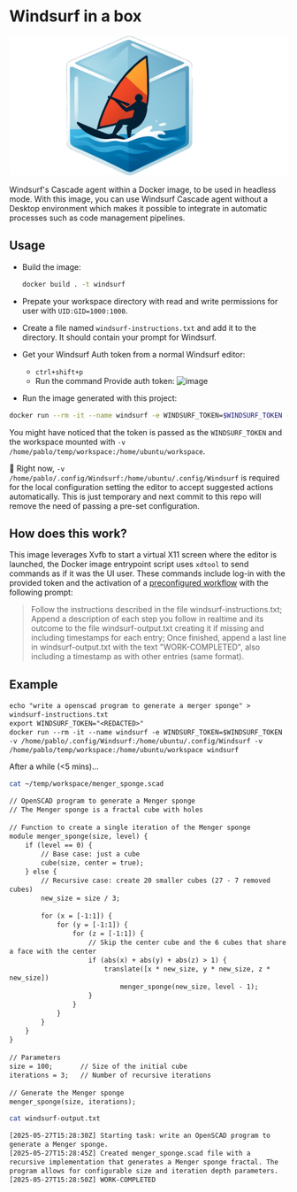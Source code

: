 # Windsurf in a box

![logo](./logo/logo-gh.png)

Windsurf's Cascade agent within a Docker image, to be used in headless mode. With this image, you can use Windsurf Cascade agent without a Desktop environment which makes it possible to integrate in automatic processes such as code management pipelines. 

## Usage

- Build the image:
  ```bash
  docker build . -t windsurf
  ```
  
- Prepate your workspace directory with read and write permissions for user with `UID:GID=1000:1000`.
- Create a file named `windsurf-instructions.txt` and add it to the directory. It should contain your prompt for Windsurf.
- Get your Windsurf Auth token from a normal Windsurf editor:
  - `ctrl+shift+p`
  - Run the command Provide auth token:
![image](https://github.com/user-attachments/assets/02d383dd-30c8-4665-b3eb-ee083747cecb)
  
- Run the image generated with this project:

```bash
docker run --rm -it --name windsurf -e WINDSURF_TOKEN=$WINDSURF_TOKEN -v /home/pablo/.config/Windsurf:/home/ubuntu/.config/Windsurf -v /home/pablo/temp/workspace:/home/ubuntu/workspace windsurf
```

You might have noticed that the token is passed as the `WINDSURF_TOKEN` and the workspace mounted with `-v /home/pablo/temp/workspace:/home/ubuntu/workspace`.

🚧 Right now, `-v /home/pablo/.config/Windsurf:/home/ubuntu/.config/Windsurf` is required for the local configuration setting the editor to accept suggested actions automatically. This is just temporary and next commit to this repo will remove the need of passing a pre-set configuration.

## How does this work? 

This image leverages Xvfb to start a virtual X11 screen where the editor is launched, the Docker image entrypoint script uses `xdtool` to send commands as if it was the UI user. These commands include log-in with the provided token and the activation of a [preconfigured workflow](https://github.com/pfcoperez/windsurfinabox/blob/main/src/workflows/entry-workflow.md) with the following prompt:

> Follow the instructions described in the file windsurf-instructions.txt; Append a description of each step you follow in realtime and its outcome to the file windsurf-output.txt creating it if missing and including timestamps for each entry; Once finished, append a last line in windsurf-output.txt with the text "WORK-COMPLETED", also including a timestamp as with other entries (same format).

## Example

```
echo "write a openscad program to generate a merger sponge" > windsurf-instructions.txt
export WINDSURF_TOKEN="<REDACTED>"
docker run --rm -it --name windsurf -e WINDSURF_TOKEN=$WINDSURF_TOKEN -v /home/pablo/.config/Windsurf:/home/ubuntu/.config/Windsurf -v /home/pablo/temp/workspace:/home/ubuntu/workspace windsurf
```

After a while (<5 mins)...

```bash
cat ~/temp/workspace/menger_sponge.scad
```

```openscad
// OpenSCAD program to generate a Menger sponge
// The Menger sponge is a fractal cube with holes

// Function to create a single iteration of the Menger sponge
module menger_sponge(size, level) {
    if (level == 0) {
        // Base case: just a cube
        cube(size, center = true);
    } else {
        // Recursive case: create 20 smaller cubes (27 - 7 removed cubes)
        new_size = size / 3;
        
        for (x = [-1:1]) {
            for (y = [-1:1]) {
                for (z = [-1:1]) {
                    // Skip the center cube and the 6 cubes that share a face with the center
                    if (abs(x) + abs(y) + abs(z) > 1) {
                        translate([x * new_size, y * new_size, z * new_size])
                            menger_sponge(new_size, level - 1);
                    }
                }
            }
        }
    }
}

// Parameters
size = 100;       // Size of the initial cube
iterations = 3;   // Number of recursive iterations

// Generate the Menger sponge
menger_sponge(size, iterations);
```

```bash
cat windsurf-output.txt 
```

```
[2025-05-27T15:28:30Z] Starting task: write an OpenSCAD program to generate a Menger sponge.
[2025-05-27T15:28:45Z] Created menger_sponge.scad file with a recursive implementation that generates a Menger sponge fractal. The program allows for configurable size and iteration depth parameters.
[2025-05-27T15:28:50Z] WORK-COMPLETED
```

